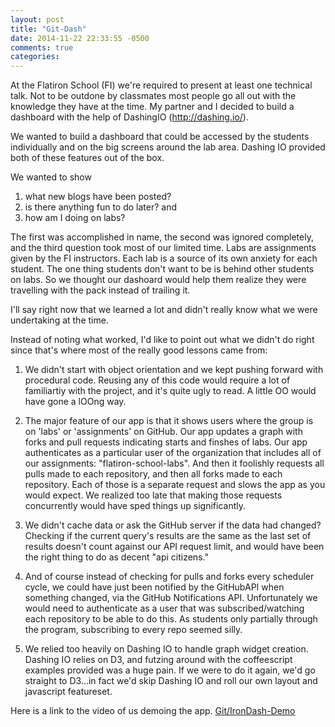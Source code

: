 ```yaml
---
layout: post
title: "Git-Dash"
date: 2014-11-22 22:33:55 -0500
comments: true
categories: 
---
```


At the Flatiron School (FI) we're required to present at least one technical talk. Not to be outdone by classmates most people go all out with the knowledge they have at the time. My partner and I decided to build a dashboard with the help of DashingIO (http://dashing.io/). 

We wanted to build a dashboard that could be accessed by the students individually and on the big screens around the lab area. Dashing IO provided both of these features out of the box. 

We wanted to show 
1. what new blogs have been posted? 
2. is there anything fun to do later? and 
3. how am I doing on labs?

<!-- more -->
The first was accomplished in name, the second was ignored completely, and the third question took most of our limited time. Labs are assignments given by the FI instructors. Each lab is a source of its own anxiety for each student. The one thing students don't want to be is behind other students on labs. So we thought our dashoard would help them realize they were travelling with the pack instead of trailing it. 

I'll say right now that we learned a lot and didn't really know what we were undertaking at the time. 

Instead of noting what worked, I'd like to point out what we didn't do right since that's where most of the really good lessons came from:

1. We didn't start with object orientation and we kept pushing forward with procedural code. Reusing any of this code would require a lot of familiartiy with the project, and it's quite ugly to read. A little OO would have gone a lOOng way. 

2. The major feature of our app is that it shows users where the group is on 'labs' or 'assignments' on GitHub. Our app updates a graph with forks and pull requests indicating starts and finshes of labs.  Our app authenticates as a particular user of the organization that includes all of our assignments: "flatiron-school-labs". And then it foolishly requests all pulls made to each repository, and then all forks made to each repository. Each of those is a separate request and slows the app as you would expect. We realized too late that making those requests concurrently would have sped things up significantly. 

3. We didn't cache data or ask the GitHub server if the data had changed? Checking if the current query's results are the same as the last set of results doesn't count against our API request limit, and would have been the right thing to do as decent "api citizens."

4. And of course instead of checking for pulls and forks every scheduler cycle, we could have just been notified by the GitHubAPI when something changed, via the GitHub Notifications API. Unfortunately we would need to authenticate as a user that was subscribed/watching each repository to be able to do this. As students only partially through the program, subscribing to every repo seemed silly. 

5. We relied too heavily on Dashing IO to handle graph widget creation. Dashing IO relies on D3, and futzing around with the coffeescript examples provided was a huge pain. If we were to do it again, we'd go straight to D3...in fact we'd skip Dashing IO and roll our own layout and javascript featureset. 

Here is a link to the video of us demoing the app. 
[Git/IronDash-Demo](https://www.youtube.com/watch?v=RnR_riRvCWI)


